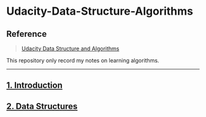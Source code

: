 # Udacity-Data-Structure-Algorithms

## Reference

> [Udacity Data Structure and Algorithms](https://www.udacity.com/course/data-structures-and-algorithms-nanodegree--nd256)

This repository only record my notes on learning algorithms.

---

## [1. Introduction](./introduction)

## [2. Data Structures](./data_structures)
